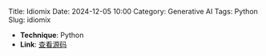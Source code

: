 Title: Idiomix
Date: 2024-12-05 10:00
Category: Generative AI
Tags: Python
Slug: idiomix



- **Technique**: Python  
- **Link**: [查看源码](git@git.arts.ac.uk:24007516/NLP_Project_Xiaoxin_Xiang.git)
